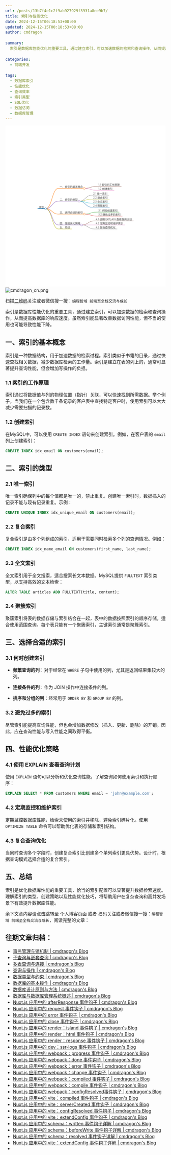 ```yaml
---
url: /posts/13b7f4e1c2f9ab927929f3931a8ee9b7/
title: 索引与性能优化
date: 2024-12-15T00:18:53+08:00
updated: 2024-12-15T00:18:53+08:00
author: cmdragon

summary:
  索引是数据库性能优化的重要工具，通过建立索引，可以加速数据的检索和查询操作，从而提高数据库的响应速度。虽然索引能显著改善数据访问性能，但不当的使用也可能导致性能下降。

categories:
  - 前端开发

tags:
  - 数据库索引
  - 性能优化
  - 查询效率
  - 索引类型
  - SQL优化
  - 数据访问
  - 数据库管理
---
```



<img src="/images/2024_12_15 17_27_18.png" title="2024_12_15 17_27_18.png" alt="2024_12_15 17_27_18.png"/>

<img src="https://api2.cmdragon.cn/upload/cmder/20250304_012821924.jpg" title="cmdragon_cn.png" alt="cmdragon_cn.png"/>


扫描[二维码](https://api2.cmdragon.cn/upload/cmder/20250304_012821924.jpg)关注或者微信搜一搜：`编程智域 前端至全栈交流与成长`



索引是数据库性能优化的重要工具，通过建立索引，可以加速数据的检索和查询操作，从而提高数据库的响应速度。虽然索引能显著改善数据访问性能，但不当的使用也可能导致性能下降。



## 一、索引的基本概念

索引是一种数据结构，用于加速数据的检索过程。索引类似于书籍的目录，通过快速查找相关数据，减少数据库检索的工作量。索引是建立在表的列上的，通常可显著提升查询性能，但会增加写操作的负担。

### 1.1 索引的工作原理

索引通过将数据值与列的物理位置（指针）关联，可以快速找到所需数据。举个例子，当我们在一个包含数千条记录的客户表中查找特定客户时，使用索引可以大大减少需要扫描的记录数。

### 1.2 创建索引

在MySQL中，可以使用 `CREATE INDEX` 语句来创建索引。例如，在客户表的 `email` 列上创建索引：

```sql
CREATE INDEX idx_email ON customers(email);
```

## 二、索引的类型

### 2.1 唯一索引

唯一索引确保列中的每个值都是唯一的，禁止重复。创建唯一索引时，数据插入的记录不能与现有记录重复。示例：

```sql
CREATE UNIQUE INDEX idx_unique_email ON customers(email);
```

### 2.2 复合索引

复合索引是由多个列组成的索引，适用于需要同时检索多个列的查询情况。例如：

```sql
CREATE INDEX idx_name_email ON customers(first_name, last_name);
```

### 2.3 全文索引

全文索引用于全文搜索，适合搜索长文本数据。MySQL提供 `FULLTEXT` 索引类型，以支持高效的文本检索：

```sql
ALTER TABLE articles ADD FULLTEXT(title, content);
```

### 2.4 聚簇索引

聚簇索引将表的数据存储与索引结合在一起，表中的数据按照索引的顺序存储，适合使用范围查询。每个表只能有一个聚簇索引，主键索引通常是聚簇索引。

## 三、选择合适的索引

### 3.1 何时创建索引

- **频繁查询的列**：对于经常在 `WHERE` 子句中使用的列，尤其是返回结果集较大的列。
  
- **连接条件的列**：作为 JOIN 操作中连接条件的列。

- **排序和分组的列**：经常用于 `ORDER BY` 和 `GROUP BY` 的列。

### 3.2 避免过多的索引

尽管索引能提高查询性能，但也会增加数据修改（插入、更新、删除）的开销。因此，应在查询性能与写入性能之间取得平衡。

## 四、性能优化策略

### 4.1 使用 EXPLAIN 查看查询计划

使用 `EXPLAIN` 语句可以分析和优化查询性能，了解查询如何使用索引和执行顺序：

```sql
EXPLAIN SELECT * FROM customers WHERE email = 'john@example.com';
```

### 4.2 定期监控和维护索引

定期监控数据库性能，检索未使用的索引并移除，避免索引碎片化。使用 `OPTIMIZE TABLE` 命令可以帮助优化表的存储和索引结构。

### 4.3 复合查询优化

当同时查询多个字段时，创建复合索引比创建多个单列索引更具优势。设计时，根据查询模式选择合适的复合索引。

## 五、总结

索引是优化数据库性能的重要工具，恰当的索引配置可以显著提升数据检索速度。理解索引的类型、创建策略以及性能优化技巧，将帮助用户在复杂查询和高并发场景下有效提升数据库性能。

余下文章内容请点击跳转至 个人博客页面 或者 扫码关注或者微信搜一搜：`编程智域 前端至全栈交流与成长`，阅读完整的文章：

## 往期文章归档：

- [事务管理与锁机制 | cmdragon's Blog](https://blog.cmdragon.cn/posts/6881aed7e5aa53915d50985da8f2fcda/)
- [子查询与嵌套查询 | cmdragon's Blog](https://blog.cmdragon.cn/posts/bcd3e0ebc574b81d52115c1ed465430e/)
- [多表查询与连接 | cmdragon's Blog](https://blog.cmdragon.cn/posts/c519449fd08619f38f836ac7e9d21a61/)
- [查询与操作 | cmdragon's Blog](https://blog.cmdragon.cn/posts/b60d658ecf76bd9c3f3d3a7b5a158e73/)
- [数据类型与约束 | cmdragon's Blog](https://blog.cmdragon.cn/posts/a35131ef884098e57ab3d003271122ae/)
- [数据库的基本操作 | cmdragon's Blog](https://blog.cmdragon.cn/posts/52871e67360d4f6882d13086749f02dc/)
- [数据库设计原则与方法 | cmdragon's Blog](https://blog.cmdragon.cn/posts/0857c93758c59bc14ebc46611d81358f/)
- [数据库与数据库管理系统概述 | cmdragon's Blog](https://blog.cmdragon.cn/posts/495759d2b2ea6ec77f578da7b4bb69b5/)
- [Nuxt.js 应用中的 afterResponse 事件钩子 | cmdragon's Blog](https://blog.cmdragon.cn/posts/0099146574320c07d4d7bae1b6b526e4/)
- [Nuxt.js 应用中的 request 事件钩子 | cmdragon's Blog](https://blog.cmdragon.cn/posts/d821e2e0d8af1f6e0a02aa2f6cddf24e/)
- [Nuxt.js 应用中的 error 事件钩子 | cmdragon's Blog](https://blog.cmdragon.cn/posts/759227261e4312110b135b98dc240788/)
- [Nuxt.js 应用中的 close 事件钩子 | cmdragon's Blog](https://blog.cmdragon.cn/posts/0b73d77cbbe52c67c56d4a15a499885e/)
- [Nuxt.js 应用中的 render：island 事件钩子 | cmdragon's Blog](https://blog.cmdragon.cn/posts/a788981a66c14c5edd407545ac29b6ee/)
- [Nuxt.js 应用中的 render：html 事件钩子 | cmdragon's Blog](https://blog.cmdragon.cn/posts/e2e4ffc078733570a7b98d6f0dd9ea13/)
- [Nuxt.js 应用中的 render：response 事件钩子 | cmdragon's Blog](https://blog.cmdragon.cn/posts/b12508be9c4fb6b8f0499948ecd68ad9/)
- [Nuxt.js 应用中的 dev：ssr-logs 事件钩子 | cmdragon's Blog](https://blog.cmdragon.cn/posts/ef86af3b9be34b11d75fa32951b147bd/)
- [Nuxt.js 应用中的 webpack：progress 事件钩子 | cmdragon's Blog](https://blog.cmdragon.cn/posts/47b46cd0c184932afc8428cccb2e3bc8/)
- [Nuxt.js 应用中的 webpack：done 事件钩子 | cmdragon's Blog](https://blog.cmdragon.cn/posts/4d17f3c1bc0c28b6f117688edab9cd9a/)
- [Nuxt.js 应用中的 webpack：error 事件钩子 | cmdragon's Blog](https://blog.cmdragon.cn/posts/8de760bec83aa6eedb15a70959e37ac5/)
- [Nuxt.js 应用中的 webpack：change 事件钩子 | cmdragon's Blog](https://blog.cmdragon.cn/posts/871f2adb90d3346f48ea362ee434cee3/)
- [Nuxt.js 应用中的 webpack：compiled 事件钩子 | cmdragon's Blog](https://blog.cmdragon.cn/posts/077a6b701325cff54c081bf5946d5477/)
- [Nuxt.js 应用中的 webpack：compile 事件钩子 | cmdragon's Blog](https://blog.cmdragon.cn/posts/375bd210d2c7634b026886f4fd5e7ff0/)
- [Nuxt.js 应用中的 webpack：configResolved事件钩子 | cmdragon's Blog](https://blog.cmdragon.cn/posts/c9d5ec8a241258b72058270c7c4a22e5/)
- [Nuxt.js 应用中的 vite：compiled 事件钩子 | cmdragon's Blog](https://blog.cmdragon.cn/posts/6dd7282f615a7b4b910a0e0fe71c9882/)
- [Nuxt.js 应用中的 vite：serverCreated 事件钩子 | cmdragon's Blog](https://blog.cmdragon.cn/posts/29cac3fa837d4b767f01a77d6adc60e1/)
- [Nuxt.js 应用中的 vite：configResolved 事件钩子 | cmdragon's Blog](https://blog.cmdragon.cn/posts/2d9f94579481d38e0e9a7569cdfc31cb/)
- [Nuxt.js 应用中的 vite：extendConfig 事件钩子 | cmdragon's Blog](https://blog.cmdragon.cn/posts/6bbb5474e945ea9d9a79c6cfcb6ec585/)
- [Nuxt.js 应用中的 schema：written 事件钩子详解 | cmdragon's Blog](https://blog.cmdragon.cn/posts/bbc449caa5e31f1084aed152323c2758/)
- [Nuxt.js 应用中的 schema：beforeWrite 事件钩子详解 | cmdragon's Blog](https://blog.cmdragon.cn/posts/9303f1529d95797ca3241f21e2fbc34d/)
- [Nuxt.js 应用中的 schema：resolved 事件钩子详解 | cmdragon's Blog](https://blog.cmdragon.cn/posts/0a60978d2ce7bbcd5b86f9de0e5c99e2/)
- [Nuxt.js 应用中的 vite：extendConfig 事件钩子详解 | cmdragon's Blog](https://blog.cmdragon.cn/posts/7f2f4ee1ef433b4a19daa99da7bd9f07/)
-

